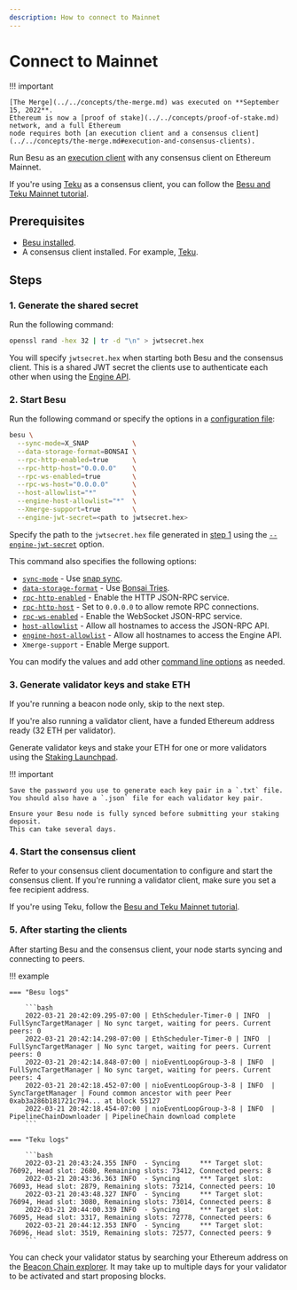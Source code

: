 ```yaml
---
description: How to connect to Mainnet
---
```


# Connect to Mainnet

!!! important

    [The Merge](../../concepts/the-merge.md) was executed on **September 15, 2022**.
    Ethereum is now a [proof of stake](../../concepts/proof-of-stake.md) network, and a full Ethereum
    node requires both [an execution client and a consensus client](../../concepts/the-merge.md#execution-and-consensus-clients).

Run Besu as an [execution client](../../concepts/the-merge.md#execution-clients) with any consensus
client on Ethereum Mainnet.

If you're using [Teku] as a consensus client, you can follow the
[Besu and Teku Mainnet tutorial](../../tutorials/besu-teku-mainnet.md).

## Prerequisites

- [Besu installed](../install/binary-distribution.md).
- A consensus client installed.
  For example, [Teku](https://docs.teku.consensys.net/en/latest/).

## Steps

### 1. Generate the shared secret

Run the following command:

```bash
openssl rand -hex 32 | tr -d "\n" > jwtsecret.hex
```

You will specify `jwtsecret.hex` when starting both Besu and the consensus client.
This is a shared JWT secret the clients use to authenticate each other when using the
[Engine API](../../how-to/use-engine-api.md).

### 2. Start Besu

Run the following command or specify the options in a
[configuration file](../../how-to/configuration-file.md):

```bash
besu \
  --sync-mode=X_SNAP           \
  --data-storage-format=BONSAI \
  --rpc-http-enabled=true      \
  --rpc-http-host="0.0.0.0"    \
  --rpc-ws-enabled=true        \
  --rpc-ws-host="0.0.0.0"      \
  --host-allowlist="*"         \
  --engine-host-allowlist="*"  \
  --Xmerge-support=true        \
  --engine-jwt-secret=<path to jwtsecret.hex>
```

Specify the path to the `jwtsecret.hex` file generated in [step 1](#1-generate-the-shared-secret)
using the [`--engine-jwt-secret`](../../reference/cli/options.md#engine-jwt-secret) option.

This command also specifies the following options:

- [`sync-mode`](../../reference/cli/options.md#sync-mode) - Use [snap sync](sync-node.md#snap-synchronization).
- [`data-storage-format`](../../reference/cli/options.md#data-storage-format) - Use [Bonsai Tries](../../concepts/data-storage-formats.md#bonsai-tries).
- [`rpc-http-enabled`](../../reference/cli/options.md#rpc-http-enabled) - Enable the HTTP JSON-RPC
  service.
- [`rpc-http-host`](../../reference/cli/options.md#rpc-http-host) - Set to `0.0.0.0` to allow remote
  RPC connections.
- [`rpc-ws-enabled`](../../reference/cli/options.md#rpc-ws-enabled) - Enable the WebSocket JSON-RPC
  service.
- [`host-allowlist`](../../reference/cli/options.md#host-allowlist) - Allow all hostnames to access
  the JSON-RPC API.
- [`engine-host-allowlist`](../../reference/cli/options.md#engine-host-allowlist) - Allow all
  hostnames to access the Engine API.
- `Xmerge-support` - Enable Merge support.

You can modify the values and add other [command line options](../../reference/cli/options.md) as
needed.

### 3. Generate validator keys and stake ETH

If you're running a beacon node only, skip to the next step.

If you're also running a validator client, have a funded Ethereum address ready (32 ETH per validator).

Generate validator keys and stake your ETH for one or more validators using the
[Staking Launchpad](https://launchpad.ethereum.org/en/).

!!! important

    Save the password you use to generate each key pair in a `.txt` file.
    You should also have a `.json` file for each validator key pair.

    Ensure your Besu node is fully synced before submitting your staking deposit.
    This can take several days.

### 4. Start the consensus client

Refer to your consensus client documentation to configure and start the consensus client.
If you're running a validator client, make sure you set a fee recipient address.

If you're using Teku, follow the [Besu and Teku Mainnet tutorial](../../tutorials/besu-teku-mainnet.md#5-start-teku).

### 5. After starting the clients

After starting Besu and the consensus client, your node starts syncing and connecting to peers.

!!! example

    === "Besu logs"

        ```bash
        2022-03-21 20:42:09.295-07:00 | EthScheduler-Timer-0 | INFO  | FullSyncTargetManager | No sync target, waiting for peers. Current peers: 0
        2022-03-21 20:42:14.298-07:00 | EthScheduler-Timer-0 | INFO  | FullSyncTargetManager | No sync target, waiting for peers. Current peers: 0
        2022-03-21 20:42:14.848-07:00 | nioEventLoopGroup-3-8 | INFO  | FullSyncTargetManager | No sync target, waiting for peers. Current peers: 4
        2022-03-21 20:42:18.452-07:00 | nioEventLoopGroup-3-8 | INFO  | SyncTargetManager | Found common ancestor with peer Peer 0xab3a286b181721c794... at block 55127
        2022-03-21 20:42:18.454-07:00 | nioEventLoopGroup-3-8 | INFO  | PipelineChainDownloader | PipelineChain download complete
        ```

    === "Teku logs"

        ```bash
        2022-03-21 20:43:24.355 INFO  - Syncing     *** Target slot: 76092, Head slot: 2680, Remaining slots: 73412, Connected peers: 8
        2022-03-21 20:43:36.363 INFO  - Syncing     *** Target slot: 76093, Head slot: 2879, Remaining slots: 73214, Connected peers: 10
        2022-03-21 20:43:48.327 INFO  - Syncing     *** Target slot: 76094, Head slot: 3080, Remaining slots: 73014, Connected peers: 8
        2022-03-21 20:44:00.339 INFO  - Syncing     *** Target slot: 76095, Head slot: 3317, Remaining slots: 72778, Connected peers: 6
        2022-03-21 20:44:12.353 INFO  - Syncing     *** Target slot: 76096, Head slot: 3519, Remaining slots: 72577, Connected peers: 9
        ```

You can check your validator status by searching your Ethereum address on the [Beacon Chain explorer](https://beaconcha.in/).
It may take up to multiple days for your validator to be activated and start proposing blocks.

<!-- links -->
[Teku]: https://docs.teku.consensys.net/en/stable/
